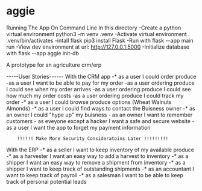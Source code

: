 # aggie

Running The App On Command Line In this directory
	-Create a python virtual environment 
		python3 -m venv .venv
	-Activate virtual environment
		. .venv/bin/activates
	-intall flask
		pip3 install Flask
	-Run with
		flask --app main run
	-View dev environment at url:
		http://127.0.0.1:5000
	-Initialize database with
		flask --app aggie init-db

A prototype for an agriculture crm/erp

-----User Stories------
With the CRM app
	-* as a user I could order produce
		-as a user I want to be able to pay for my order
		-as a user ordering produce I could see when my order arrives
		-as a user ordering produce I could see how much my order costs
		-as a user ordering produce I could track my order
	-* as a user I could browse produce options (Wheat Walnuts Almonds)
	-* as a user I could find ways to contact the Buisness owner
	-* as an owner I could "hype up" my buisness
	- as an owner I want to remember customers
	- as eveyone except a hacker I want a safe and secure website
		-as a user I want the app to forget my payment information

		!!!!!! Make More Security Consideratoins Later !!!!!!!!! 

With the ERP
	-* as a seller I want to keep inventory of my available produce
	-* as a harvester I want an easy way to add a harvest to inventory
	-* as a shipper I want an easy way to remove a shipment from inventory
	-* as a shipper I want to keep track of outstanding shipments 
	-* as an accountant I want to keep track of payroll
	-* as a salesman I want to be able to keep track of personal potential leads

